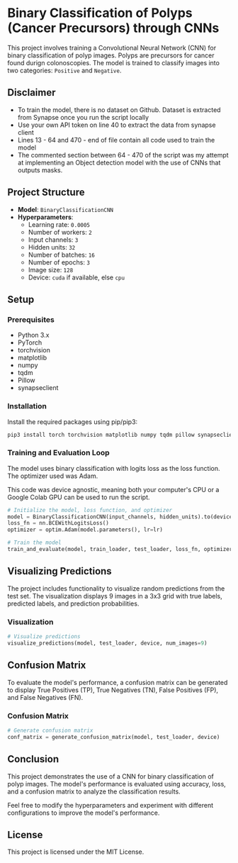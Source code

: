 # Binary Classification of Polyps (Cancer Precursors) through CNNs


This project involves training a Convolutional Neural Network (CNN) for binary classification of polyp images. Polyps are precursors for cancer found durign colonoscopies. The model is trained to classify images into two categories: `Positive` and `Negative`.

## Disclaimer

- To train the model, there is no dataset on Github. Dataset is extracted from Synapse once you run the script locally
- Use your own API token on line 40 to extract the data from synapse client
- Lines 13 - 64 and 470 - end of file contain all code used to train the model
- The commented section between 64 - 470 of the script was my attempt at implementing an Object detection model with the use of CNNs that outputs masks.

## Project Structure

- **Model**: `BinaryClassificationCNN`
- **Hyperparameters**: 
  - Learning rate: `0.0005`
  - Number of workers: `2`
  - Input channels: `3`
  - Hidden units: `32`
  - Number of batches: `16`
  - Number of epochs: `3`
  - Image size: `128`
  - Device: `cuda` if available, else `cpu`

## Setup

### Prerequisites

- Python 3.x
- PyTorch
- torchvision
- matplotlib
- numpy
- tqdm
- Pillow
- synapseclient

### Installation

Install the required packages using pip/pip3:

```bash
pip3 install torch torchvision matplotlib numpy tqdm pillow synapseclient
```

### Training and Evaluation Loop

The model uses binary classification with logits loss as the loss function. The optimizer used was Adam. 

This code was device agnostic, meaning both your computer's CPU or a Google Colab GPU can be used to run the script.

```python
# Initialize the model, loss function, and optimizer
model = BinaryClassificationCNN(input_channels, hidden_units).to(device)
loss_fn = nn.BCEWithLogitsLoss()
optimizer = optim.Adam(model.parameters(), lr=lr)

# Train the model
train_and_evaluate(model, train_loader, test_loader, loss_fn, optimizer, accuracy_fn, device, epochs)
```

## Visualizing Predictions

The project includes functionality to visualize random predictions from the test set. The visualization displays 9 images in a 3x3 grid with true labels, predicted labels, and prediction probabilities.

### Visualization

```python
# Visualize predictions
visualize_predictions(model, test_loader, device, num_images=9)
```

## Confusion Matrix

To evaluate the model's performance, a confusion matrix can be generated to display True Positives (TP), True Negatives (TN), False Positives (FP), and False Negatives (FN).

### Confusion Matrix

```python
# Generate confusion matrix
conf_matrix = generate_confusion_matrix(model, test_loader, device)
```

## Conclusion

This project demonstrates the use of a CNN for binary classification of polyp images. The model's performance is evaluated using accuracy, loss, and a confusion matrix to analyze the classification results.

Feel free to modify the hyperparameters and experiment with different configurations to improve the model's performance.

## License

This project is licensed under the MIT License.
